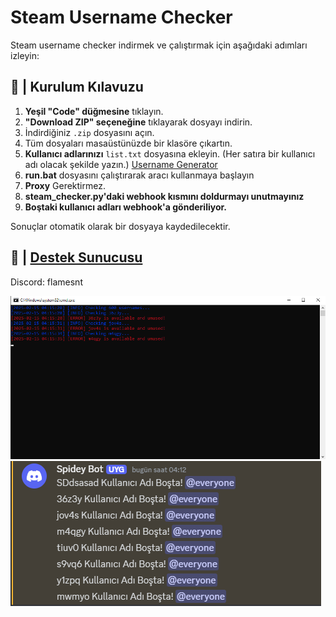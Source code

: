 # Steam Username Checker

Steam username checker indirmek ve çalıştırmak için aşağıdaki adımları izleyin:

## 📝 | Kurulum Kılavuzu

1. **Yeşil "Code" düğmesine** tıklayın.  
2. **"Download ZIP" seçeneğine** tıklayarak dosyayı indirin.  
3. İndirdiğiniz `.zip` dosyasını açın.  
4. Tüm dosyaları masaüstünüzde bir klasöre çıkartın.  
5. **Kullanıcı adlarınızı** `list.txt` dosyasına ekleyin. (Her satıra bir kullanıcı adı olacak şekilde yazın.) [Username Generator](https://github.com/flamexr/username-generator)  
6. **run.bat** dosyasını çalıştırarak aracı kullanmaya başlayın
7. **Proxy** Gerektirmez.
8. **steam_checker.py'daki webhook kısmını doldurmayı unutmayınız**
9. **Boştaki kullanıcı adları webhook'a gönderiliyor.**

Sonuçlar otomatik olarak bir dosyaya kaydedilecektir.

## 📝 | [Destek Sunucusu](https://discord.gg/josreen)

Discord: flamesnt

![image alt](https://raw.githubusercontent.com/flamexr/steam-username-checker/refs/heads/main/Screenshot_343.png)
![image alt](https://raw.githubusercontent.com/flamexr/steam-username-checker/refs/heads/main/Screenshot_344.png)
